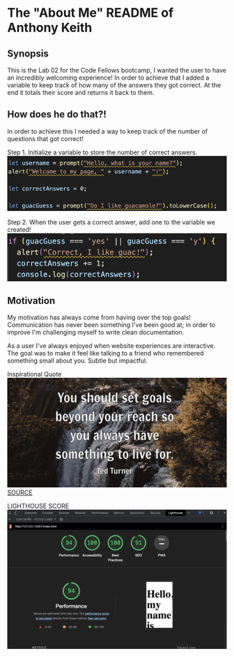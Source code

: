 # The "About Me" README of Anthony Keith

##  Synopsis
This is the Lab 02 for the Code Fellows bootcamp, I wanted the user to have an incredibly welcoming experience! In order to achieve that I added a variable to keep track of how many of the answers they got correct. At the end it totals their score and returns it back to them.

## How does he do that?!
In order to achieve this I needed a way to keep track of the number of questions that got correct!

Step 1. Initialize a variable to store the number of correct answers.
![Picture of initialized variable](img/Initializing%20Variable%20Example.png "Initialize Variable")

Step 2. When the user gets a correct answer, add one to the variable we created! 
![Picture of counter in if statement](img/Counter%20Increase%20Example.png "Counter Example")

## Motivation
My motivation has always come from having over the top goals! Communication has never been something I've been good at; in order to improve I'm challenging myself to write clean documentation. 

As a user I've always enjoyed when website experiences are interactive. The goal was to make it feel like talking to a friend who remembered something small about you. Subtle but impactful. 

Inspirational Quote 
![Inspirational quote in front of forrest](img/Inspirational%20Quote%20Picture.png)
[SOURCE](https://www.brainyquote.com/quotes/ted_turner_384962)

LIGHTHOUSE SCORE
![Lighthouse Score](img/Lighthouse%20Score.png "Lighthouse Score")

